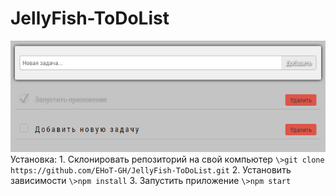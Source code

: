 # JellyFish-ToDoList
<img src="img/todo.png" />
Установка:
1. Склонировать репозиторий на свой компьютер <code>\>git clone https://github.com/EHoT-GH/JellyFish-ToDoList.git</code>
2. Установить зависимости <code>\>npm install</code>
3. Запустить приложение <code>\>npm start</code>